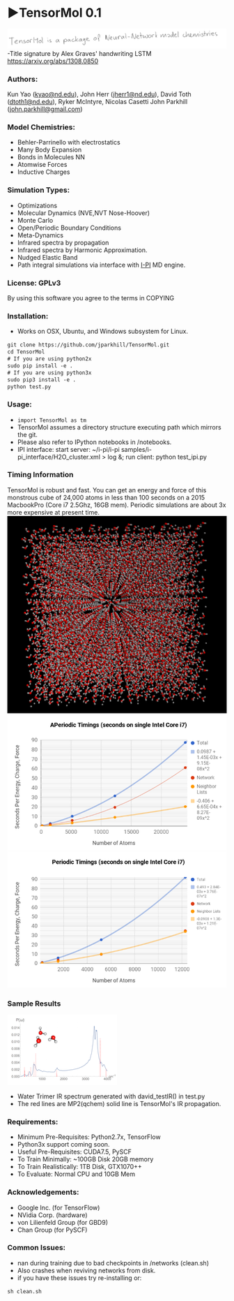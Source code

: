 # &#9658;TensorMol 0.1
![](doc/images/newtitle.png)
-Title signature by Alex Graves' handwriting LSTM https://arxiv.org/abs/1308.0850

### Authors:
 Kun Yao (kyao@nd.edu), John Herr (jherr1@nd.edu),
 David Toth (dtoth1@nd.edu), Ryker McIntyre, Nicolas Casetti
 John Parkhill (john.parkhill@gmail.com)

### Model Chemistries:
 - Behler-Parrinello with electrostatics
 - Many Body Expansion
 - Bonds in Molecules NN
 - Atomwise Forces
 - Inductive Charges

### Simulation Types:
 - Optimizations
 - Molecular Dynamics (NVE,NVT Nose-Hoover)
 - Monte Carlo
 - Open/Periodic Boundary Conditions
 - Meta-Dynamics
 - Infrared spectra by propagation
 - Infrared spectra by Harmonic Approximation.
 - Nudged Elastic Band
 - Path integral simulations via interface with [I-PI](https://github.com/i-pi/i-pi) MD engine.

### License: GPLv3
By using this software you agree to the terms in COPYING

### Installation:
 - Works on OSX, Ubuntu, and Windows subsystem for Linux.
```
git clone https://github.com/jparkhill/TensorMol.git
cd TensorMol
# If you are using python2x
sudo pip install -e .
# If you are using python3x
sudo pip3 install -e .
python test.py
```

### Usage:
 - ```import TensorMol as tm```
 - TensorMol assumes a directory structure executing path which mirrors the git.
 - Please also refer to IPython notebooks in /notebooks.
 - IPI interface: start server: ~/i-pi/i-pi samples/i-pi_interface/H2O_cluster.xml > log &; run client: python test_ipi.py

### Timing Information
TensorMol is robust and fast. You can get an energy and force of this monstrous cube of 24,000 atoms
in less than 100 seconds on a 2015 MacbookPro (Core i7 2.5Ghz, 16GB mem). Periodic simulations are about 3x
more expensive at present time.
![](doc/images/monster.png)
![](doc/images/Timings.png)
![](doc/images/PeriodicTimings.png)

### Sample Results
![](doc/images/water.png)

- Water Trimer IR spectrum generated with david_testIR() in test.py
- The red lines are MP2(qchem) solid line is TensorMol's IR propagation.

### Requirements:
- Minimum Pre-Requisites: Python2.7x, TensorFlow
- Python3x support coming soon.
- Useful Pre-Requisites: CUDA7.5, PySCF
- To Train Minimally: ~100GB Disk 20GB memory
- To Train Realistically: 1TB Disk, GTX1070++
- To Evaluate: Normal CPU and 10GB Mem

### Acknowledgements:
 - Google Inc. (for TensorFlow)
 - NVidia Corp. (hardware)
 - von Lilienfeld Group (for GBD9)
 - Chan Group (for PySCF)

### Common Issues:
- nan during training due to bad checkpoints in /networks (clean.sh)
- Also crashes when reviving networks from disk.
- if you have these issues try re-installing or:

```
sh clean.sh
```
